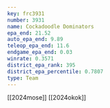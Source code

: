 ```yaml
---
key: frc3931
number: 3931
name: Cockadoodle Dominators
epa_end: 21.52
auto_epa_end: 9.89
teleop_epa_end: 11.6
endgame_epa_end: 0.03
winrate: 0.3571
district_epa_rank: 395
district_epa_percentile: 0.7807
type: Team
---
```

[[2024mose]]
[[2024okok]]
